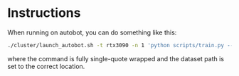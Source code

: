 # Instructions

When running on autobot, you can do something like this:

```bash
./cluster/launch_autobot.sh -t rtx3090 -n 1 'python scripts/train.py --config-name commands/dedo/hangproccloth_multimodal/cross_flow_relative/train dataset.data_dir=/project_data/held/baeisner/tax3d_data/proccloth'
```

where the command is fully single-quote wrapped and the dataset path is set to the correct location.
